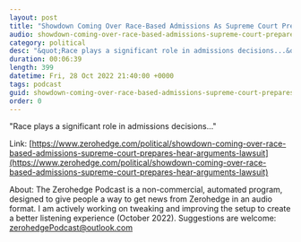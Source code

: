 ```yaml
---
layout: post
title: "Showdown Coming Over Race-Based Admissions As Supreme Court Prepares To Hear Arguments In Lawsuit"
audio: showdown-coming-over-race-based-admissions-supreme-court-prepares-hear-arguments-lawsuit-0
category: political
desc: "&quot;Race plays a significant role in admissions decisions...&quot;"
duration: 00:06:39
length: 399
datetime: Fri, 28 Oct 2022 21:40:00 +0000
tags: podcast
guid: showdown-coming-over-race-based-admissions-supreme-court-prepares-hear-arguments-lawsuit-0
order: 0
---
```

&quot;Race plays a significant role in admissions decisions...&quot;

Link: [https://www.zerohedge.com/political/showdown-coming-over-race-based-admissions-supreme-court-prepares-hear-arguments-lawsuit](https://www.zerohedge.com/political/showdown-coming-over-race-based-admissions-supreme-court-prepares-hear-arguments-lawsuit)

About: The Zerohedge Podcast is a non-commercial, automated program, designed to give people a way to get news from Zerohedge in an audio format.  I am actively working on tweaking and improving the setup to create a better listening experience (October 2022).  Suggestions are welcome: [zerohedgePodcast@outlook.com](mailto:zerohedgePodcast@outlook.com)